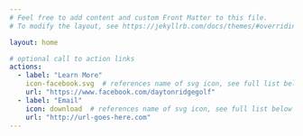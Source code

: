 ```yaml
---
# Feel free to add content and custom Front Matter to this file.
# To modify the layout, see https://jekyllrb.com/docs/themes/#overriding-theme-defaults

layout: home

# optional call to action links
actions:
  - label: "Learn More"
	icon-facebook.svg  # references name of svg icon, see full list below
    url: "https://www.facebook.com/daytonridgegolf"
  - label: "Email"
    icon: download  # references name of svg icon, see full list below
    url: "http://url-goes-here.com"
---
```

